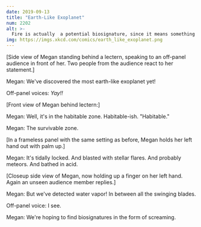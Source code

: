 ```yaml
---
date: 2019-09-13
title: "Earth-Like Exoplanet"
num: 2202
alt: >-
  Fire is actually	a potential biosignature, since it means something is filling the atmosphere with an unstable gas like oxygen. If we find a planet covered in flames, it might be an indicator that it supports life—or used to, anyway, before the fire.
img: https://imgs.xkcd.com/comics/earth_like_exoplanet.png
---
```

[Side view of Megan standing behind a lectern, speaking to an off-panel audience in front of her. Two people from the audience react to her statement.]

Megan: We've discovered the most earth-like exoplanet yet!

Off-panel voices: *Yay!!*

[Front view of Megan behind lectern:]

Megan: Well, it's in the habitable zone. Habitable-ish. "Habitable."

Megan: The survivable zone.

[In a frameless panel with the same setting as before, Megan holds her left hand out with palm up.]

Megan: It's tidally locked. And blasted with stellar flares. And probably meteors. And bathed in acid.

[Closeup side view of Megan, now holding up a finger on her left hand. Again an unseen audience member replies.]

Megan: But we've detected water vapor! In between all the swinging blades.

Off-panel voice: I see.

Megan: We're hoping to find biosignatures in the form of screaming.